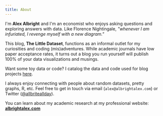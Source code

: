```yaml
---
title: About
---
```


I'm **Alex Albright** and I'm an economist who enjoys asking questions and exploring answers with data. Like Florence Nightingale, *"whenever I am infuriated, I revenge myself with a new diagram."*

This blog, **The Little Dataset**, functions as an informal outlet for my curiosities and coding (mis)adventures. While academic journals have low paper acceptance rates, it turns out a blog you run yourself will publish 100% of your data visualizations and musings.

Want some toy data or code? I catalog the data and code used for blog projects [here](https://thelittledataset.com/my-resources/).

I always enjoy connecting with people about random datasets, pretty graphs, R, etc. Feel free to get in touch via email (`alex@albrightalex.com`) or Twitter ([\@allbriteallday](https://twitter.com/AllbriteAllday)).

You can learn about my academic research at my professional website: [**albrightalex.com**](https://www.albrightalex.com/)

<br>
